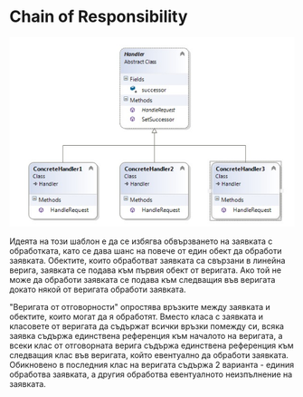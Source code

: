 # Chain of Responsibility


![alt text](images/ChainOfResponsibility.jpg "Chain of responsibility")

Идеята на този шаблон е да се избягва обвързването на заявката с обработката, като се дава шанс на повече от един обект да обработи заявката. Обектите, които обработват заявката са свързани в линейна верига, заявката се подава към първия обект от веригата. Ако той не може да обработи заявката се подава към следващия във веригата докато някой от веригата обработи заявката.

"Веригата от отговорности" опростява връзките между заявката и обектите, които могат да я обработят. Вместо класа с заявката и класовете от веригата да съдържат всички връзки помежду си, всяка заявка съдържа единствена референция към началото на веригата, а всеки клас от отговорната верига съдържа единствена референция към следващия клас във веригата, който евентуално да обработи заявката. Обикновено в последния клас на веригата съдържа 2 варианта - единия обработва заявката, а другия обработва евентуалното неизпълнение на заявката. 

